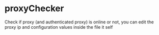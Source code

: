 # proxyChecker
Check if proxy (and authenticated proxy) is online or not, 
you can edit the proxy ip and configuration values inside the file it self
